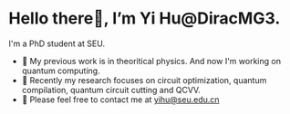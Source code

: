# Hello there👋, I’m Yi Hu@DiracMG3.
I'm a PhD student at SEU.

- :panda_face: My previous work is in theoritical physics. And now I'm working on quantum computing. 
- :hatching_chick: Recently my research focuses on circuit optimization, 
quantum compilation, quantum circuit cutting and QCVV.
- :e-mail: Please feel free to contact me at yihu@seu.edu.cn

<!---
DiracMG3/DiracMG3 is a ✨ special ✨ repository because its `README.md` (this file) appears on your GitHub profile.
You can click the Preview link to take a look at your changes.
--->

